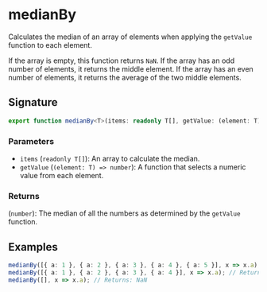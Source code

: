 # medianBy

Calculates the median of an array of elements when applying the `getValue` function to each element.

If the array is empty, this function returns `NaN`.
If the array has an odd number of elements, it returns the middle element.
If the array has an even number of elements, it returns the average of the two middle elements.

## Signature

```typescript
export function medianBy<T>(items: readonly T[], getValue: (element: T) => number): number;
```

### Parameters

- `items` (`readonly T[]`): An array to calculate the median.
- `getValue` (`(element: T) => number`): A function that selects a numeric value from each element.

### Returns

(`number`): The median of all the numbers as determined by the `getValue` function.

## Examples

```typescript
medianBy([{ a: 1 }, { a: 2 }, { a: 3 }, { a: 4 }, { a: 5 }], x => x.a); // Returns: 3
medianBy([{ a: 1 }, { a: 2 }, { a: 3 }, { a: 4 }], x => x.a); // Returns: 2.5
medianBy([], x => x.a); // Returns: NaN
```
